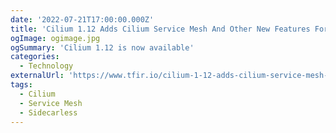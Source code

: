 ```yaml
---
date: '2022-07-21T17:00:00.000Z'
title: 'Cilium 1.12 Adds Cilium Service Mesh And Other New Features For Enterprise Kubernetes'
ogImage: ogimage.jpg
ogSummary: 'Cilium 1.12 is now available'
categories:
  - Technology
externalUrl: 'https://www.tfir.io/cilium-1-12-adds-cilium-service-mesh-and-other-new-features-for-enterprise-kubernetes/'
tags:
  - Cilium
  - Service Mesh
  - Sidecarless
---
```

